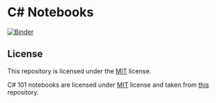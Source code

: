 # C# Notebooks

[![Binder](https://mybinder.org/badge_logo.svg)](https://mybinder.org/v2/gh/krzysztofzajaczkowski/csharp-notebooks/master)

## License
This repository is licensed under the [MIT](LICENSE) license.

C# 101 notebooks are licensed under [MIT](csharp-101/en/LICENSE) license and taken from [this](https://github.com/dotnet/csharp-notebooks) repository.
